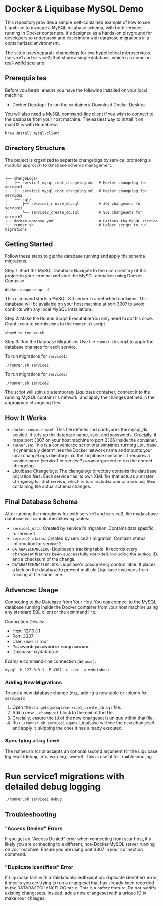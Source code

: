 # Docker & Liquibase MySQL Demo
This repository provides a simple, self-contained example of how to use Liquibase to manage a MySQL database schema, with both services running in Docker containers. It's designed as a hands-on playground for developers to understand and experiment with database migrations in a containerized environment.

The setup uses separate changelogs for two hypothetical microservices (service1 and service2) that share a single database, which is a common real-world scenario.

## Prerequisites
Before you begin, ensure you have the following installed on your local machine:

- Docker Desktop: To run the containers. Download Docker Desktop

You will also need a MySQL command-line client if you wish to connect to the database from your host machine. The easiest way to install it on macOS is with Homebrew:

```
brew install mysql-client
```

## Directory Structure
The project is organized to separate changelogs by service, promoting a modular approach to database schema management.

```
.
├── changeLogs/
│   ├── service1_mysql_root_changelog.xml  # Master changelog for service1
│   ├── service2_mysql_root_changelog.xml  # Master changelog for service2
│   └── sql/
│       ├── service1_create_db.sql         # SQL changesets for service1
│       └── service2_create_db.sql         # SQL changesets for service2
├── docker-compose.yaml                    # Defines the MySQL service
└── runner.sh                              # Helper script to run migrations
```

## Getting Started
Follow these steps to get the database running and apply the schema migrations.

Step 1: Start the MySQL Database
Navigate to the root directory of this project in your terminal and start the MySQL container using Docker Compose.

```
docker-compose up -d
```

This command starts a MySQL 8.0 server in a detached container. The database will be available on your host machine at port 3307 to avoid conflicts with any local MySQL installations.

Step 2: Make the Runner Script Executable
You only need to do this once. Grant execute permissions to the `runner.sh` script.

```
chmod +x runner.sh
```

Step 3: Run the Database Migrations
Use the `runner.sh` script to apply the database changes for each service.

To run migrations for `service1`:

```
./runner.sh service1
```

To run migrations for `service2`:

```
./runner.sh service2
```

The script will spin up a temporary Liquibase container, connect it to the running MySQL container's network, and apply the changes defined in the appropriate changelog files.

## How It Works
- `docker-compose.yaml`: This file defines and configures the mysql_db service. It sets up the database name, user, and passwords. Crucially, it maps port 3307 on your host machine to port 3306 inside the container.
- `runner.sh`: This is a convenience script that simplifies running Liquibase. It dynamically determines the Docker network name and mounts your local changeLogs directory into the Liquibase container. It requires a service name (service1 or service2) as an argument to run the correct changelog.
- Liquibase Changelogs: The changelogs directory contains the database migration files. Each service has its own XML file that acts as a master changelog for that service, which in turn includes one or more .sql files containing the actual schema changes.

## Final Database Schema

After running the migrations for both service1 and service2, the mydatabase database will contain the following tables:

- `service1_data`: Created by service1's migration. Contains data specific to service 1.
- `service2_status`: Created by service2's migration. Contains status information for service 2.
- `DATABASECHANGELOG`: Liquibase's tracking table. It records every changeset that has been successfully executed, including the author, ID, and a checksum of the change.
- `DATABASECHANGELOGLOCK`: Liquibase's concurrency control table. It places a lock on the database to prevent multiple Liquibase instances from running at the same time.

## Advanced Usage
Connecting to the Database from Your Host
You can connect to the MySQL database running inside the Docker container from your host machine using any standard SQL client or the command line.

Connection Details:

- Host: 127.0.0.1
- Port: 3307
- User: user or root
- Password: password or rootpassword
- Database: mydatabase

Example command-line connection (as `user`):

```
mysql -h 127.0.0.1 -P 3307 -u user -p mydatabase
```

### Adding New Migrations
To add a new database change (e.g., adding a new table or column for `service1`):

1. Open the `changeLogs/sql/service1_create_db.sql` file.
2. Add a new `--changeset` block to the end of the file.
3. Crucially, ensure the `id` of the new changeset is unique within that file.
4. Run `./runner.sh service1` again. Liquibase will see the new changeset and apply it, skipping the ones it has already executed.

### Specifying a Log Level
The runner.sh script accepts an optional second argument for the Liquibase log level (debug, info, warning, severe). This is useful for troubleshooting.

# Run service1 migrations with detailed debug logging
```
./runner.sh service1 debug
```

## Troubleshooting
### "Access Denied" Errors
If you get an "Access Denied" error when connecting from your host, it's likely you are connecting to a different, non-Docker MySQL server running on your machine. Ensure you are using port 3307 in your connection command.

### "Duplicate Identifiers" Error
If Liquibase fails with a ValidationFailedException: duplicate identifiers error, it means you are trying to run a changeset that has already been recorded in the DATABASECHANGELOG table. This is a safety feature. Do not modify existing changesets. Instead, add a new changeset with a unique ID to make your changes.
